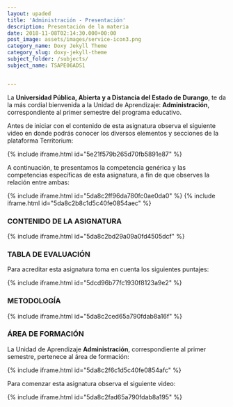```yaml
---
layout: upaded
title: 'Administración - Presentación'
description: Presentación de la materia
date: 2018-11-08T02:14:30.000+00:00
post_image: assets/images/service-icon3.png
category_name: Doxy Jekyll Theme
category_slug: doxy-jekyll-theme
subject_folder: /subjects/
subject_name: TSAPE06ADS1


---
```

<p>La <b>Universidad Pública, Abierta y a Distancia del Estado de Durango</b>, te da la más cordial bienvenida a la Unidad de Aprendizaje: <b>Administración</b>, correspondiente al primer semestre del programa educativo.  </p> 	
<p>Antes de iniciar con el contenido de esta asignatura observa el siguiente video en donde podrás conocer los diversos elementos y secciones de la plataforma Territorium:</p>

{% include iframe.html id="5e21f579b265d70fb5891e87" %}

<p>A continuación, te presentamos la competencia genérica y las competencias específicas de esta asignatura, a fin de que observes la relación entre ambas: </p>

{% include iframe.html id="5da8c2ff96da780fc0ae0da0" %}
{% include iframe.html id="5da8c2b8c1d5c40fe0854aec" %}

<h3 class="center">CONTENIDO DE LA ASIGNATURA</h3>	

{% include iframe.html id="5da8c2bd29a09a0fd4505dcf" %}

<h3 class="center">TABLA DE EVALUACIÓN</h3> 	
<p>Para acreditar esta asignatura toma en cuenta los siguientes puntajes: </p>	 	

{% include iframe.html id="5dcd96b77fc1930f8123a9e2" %}

<h3 class="center">METODOLOGÍA</h3>

{% include iframe.html id="5da8c2ced65a790fdab8a16f" %}

<h3 class="center">ÁREA DE FORMACIÓN</h3>
<p>La Unidad de Aprendizaje <b>Administración</b>, correspondiente al primer semestre, pertenece al área de formación: </p>

{% include iframe.html id="5da8c2f6c1d5c40fe0854afc" %}

<p>Para comenzar esta asignatura observa el siguiente video:</p>

{% include iframe.html id="5da8c2fad65a790fdab8a195" %}
